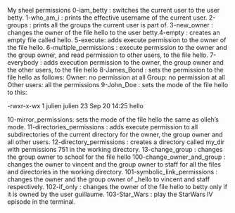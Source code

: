 My sheel permissions
0-iam_betty : switches the current user to the user betty.
1-who_am_i : prints the effective username of the current user.
2-groups : prints all the groups the current user is part of.
3-new_owner : changes the owner of the file hello to the user betty.4-empty : creates an empty file called hello.
5-execute: adds execute permission to the owner of the file hello.
6-multiple_permissions : execute permission to the owner and the group owner, and read permission to other users, to the file hello.
7-everybody : adds execution permission to the owner, the group owner and the other users, to the file hello
8-James_Bond :  sets the permission to the file hello as follows:
Owner: no permission at all
Group: no permission at all
Other users: all the permissions
9-John_Doe : sets the mode of the file hello to this:

-rwxr-x-wx 1 julien julien 23 Sep 20 14:25 hello

10-mirror_permissions: sets the mode of the file hello the same as olleh’s mode.
11-directories_permissions : adds execute permission to all subdirectories of the current directory for the owner, the group owner and all other users.
12-directory_permissions : creates a directory called my_dir with permissions 751 in the working directory.
13-change_group :  changes the group owner to school for the file hello
100-change_owner_and_group : changes the owner to vincent and the group owner to staff for all the files and directories in the working directory.
101-symbolic_link_permissions : changes the owner and the group owner of _hello to vincent and staff respectively.
102-if_only : changes the owner of the file hello to betty only if it is owned by the user guillaume.
103-Star_Wars :  play the StarWars IV episode in the terminal.

